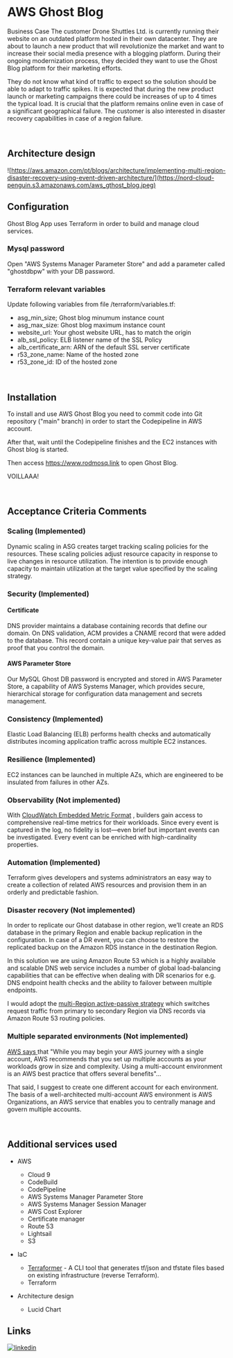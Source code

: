 # AWS Ghost Blog

Business Case
The customer Drone Shuttles Ltd. is currently running their website on an outdated platform hosted in their own datacenter. They are about to launch a new product that will revolutionize the market and want to increase their social media presence with a blogging platform. During their ongoing modernization process, they decided they want to use the Ghost Blog platform for their marketing efforts.

They do not know what kind of traffic to expect so the solution should be able to adapt to traffic spikes. It is expected that during the new product launch or marketing campaigns there could be increases of up to 4 times the typical load. It is crucial that the platform remains online even in case of a significant geographical failure. The customer is also interested in disaster recovery capabilities in case of a region failure.

&nbsp;
&nbsp;
&nbsp;

## Architecture design

![https://aws.amazon.com/pt/blogs/architecture/implementing-multi-region-disaster-recovery-using-event-driven-architecture/](https://nord-cloud-penguin.s3.amazonaws.com/aws_gthost_blog.jpeg)

## Configuration

Ghost Blog App uses Terraform in order to build and manage cloud services. 

### Mysql password

Open "AWS Systems Manager Parameter Store" and add a parameter called "ghostdbpw" with your DB password.

### Terraform relevant variables

Update following variables from file /terraform/variables.tf:

- asg_min_size; Ghost blog minumum instance count 
- asg_max_size: Ghost blog maximum instance count 
- website_url: Your ghost website URL, has to match the origin
- alb_ssl_policy: ELB listener name of the SSL Policy 
- alb_certificate_arn: ARN of the default SSL server certificate
- r53_zone_name: Name of the hosted zone
- r53_zone_id: ID of the hosted zone 

&nbsp;
&nbsp;
&nbsp;


## Installation

To install and use AWS Ghost Blog you need to commit code into Git repository ("main" branch) in order to start the Codepipeline in AWS account.

After that, wait until the Codepipeline finishes and the EC2 instances with Ghost blog is started.

Then access <https://www.rodmosq.link> to open Ghost Blog. 

VOILLAAA!

&nbsp;
&nbsp;
&nbsp;


## Acceptance Criteria Comments

### Scaling (Implemented)

Dynamic scaling in ASG creates target tracking scaling policies for the resources. These scaling policies adjust resource capacity in response to live changes in resource utilization. The intention is to provide enough capacity to maintain utilization at the target value specified by the scaling strategy.

### Security (Implemented)

#### Certificate

DNS provider maintains a database containing records that define our domain. On DNS validation, ACM provides a CNAME record that were added to the database. This record contain a unique key-value pair that serves as proof that you control the domain.

#### AWS Parameter Store

Our MySQL Ghost DB password is encrypted and stored in AWS Parameter Store, a capability of AWS Systems Manager, which provides secure, hierarchical storage for configuration data management and secrets management. 

### Consistency (Implemented)

Elastic Load Balancing (ELB) performs health checks and automatically distributes incoming application traffic across multiple EC2 instances.

### Resilience (Implemented)

EC2 instances can be launched in multiple AZs, which are engineered to be insulated from failures in other AZs.

### Observability (Not implemented)

With [CloudWatch Embedded Metric Format](https://aws.amazon.com/pt/blogs/mt/enhancing-workload-observability-using-amazon-cloudwatch-embedded-metric-format/)
, builders gain access to comprehensive real-time metrics for their workloads. Since every event is captured in the log, no fidelity is lost—even brief but important events can be investigated. Every event can be enriched with high-cardinality properties.

### Automation (Implemented)

Terraform gives developers and systems administrators an easy way to create a collection of related AWS resources and provision them in an orderly and predictable fashion.

### Disaster recovery (Not implemented)

In order to replicate our Ghost database in other region, we’ll create an RDS database in the primary Region and enable backup replication in the configuration. In case of a DR event, you can choose to restore the replicated backup on the Amazon RDS instance in the destination Region.

In this solution we are using Amazon Route 53 which is a highly available and scalable DNS web service includes a number of global load-balancing capabilities that can be effective when dealing with DR scenarios for e.g. DNS endpoint health checks and the ability to failover between multiple endpoints.

I would adopt the [multi-Region active-passive strategy](https://aws.amazon.com/pt/blogs/architecture/implementing-multi-region-disaster-recovery-using-event-driven-architecture/)
which switches request traffic from primary to secondary Region via DNS records via Amazon Route 53 routing policies. 


### Multiple separated environments (Not implemented)

[AWS says ](https://aws.amazon.com/pt/organizations/getting-started/best-practices/) that "While you may begin your AWS journey with a single account, AWS recommends that you set up multiple accounts as your workloads grow in size and complexity. Using a multi-account environment is an AWS best practice that offers several benefits"...

That said, I suggest to create one different account for each environment. The basis of a well-architected multi-account AWS environment is AWS Organizations, an AWS service that enables you to centrally manage and govern multiple accounts.

&nbsp;
&nbsp;
&nbsp;

## Additional services used

+ AWS
    * Cloud 9
    * CodeBuild
    * CodePipeline
	* AWS Systems Manager Parameter Store
	* AWS Systems Manager Session Manager
	* AWS Cost Explorer
	* Certificate manager
	* Route 53
	* Lightsail
	* S3

+ IaC
    * [Terraformer](https://github.com/GoogleCloudPlatform/terraformer) - A CLI tool that generates tf/json and tfstate files based on existing infrastructure (reverse Terraform).
    * Terraform

+ Architecture design
    * Lucid Chart

## Links

[![linkedin](https://img.shields.io/badge/linkedin-0A66C2?style=for-the-badge&logo=linkedin&logoColor=white)](https://www.linkedin.com/in/rodrigo-oliveira-assis/)
